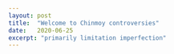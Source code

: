 ```yaml
---
layout: post
title:  "Welcome to Chinmoy controversies"
date:   2020-06-25
excerpt: "primarily limitation imperfection"
---
```

